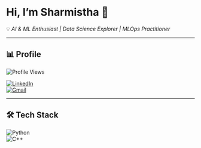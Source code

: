# Hi, I’m Sharmistha 👋  

💡 *AI & ML Enthusiast | Data Science Explorer | MLOps Practitioner*  

---

## 📊 Profile  
![Profile Views](https://komarev.com/ghpvc/?username=YOUR_GITHUB_USERNAME&color=blue)  

[![LinkedIn](https://img.shields.io/badge/LinkedIn-0077B5.svg?style=for-the-badge&logo=linkedin&logoColor=white)](https://www.linkedin.com/in/YOUR_LINKEDIN_USERNAME)  
[![Gmail](https://img.shields.io/badge/Gmail-D14836.svg?style=for-the-badge&logo=gmail&logoColor=white)](mailto:your.email@example.com)  

---

## 🛠️ Tech Stack  
![Python](https://img.shields.io/badge/Python-3776AB.svg?style=for-the-badge&logo=python&logoColor=white)  
![C++](https://img.shields.io/badge/C++-00599C.svg?style=for-the-badge&lo)

